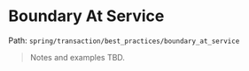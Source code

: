 # Boundary At Service

Path: `spring/transaction/best_practices/boundary_at_service`

> Notes and examples TBD.
